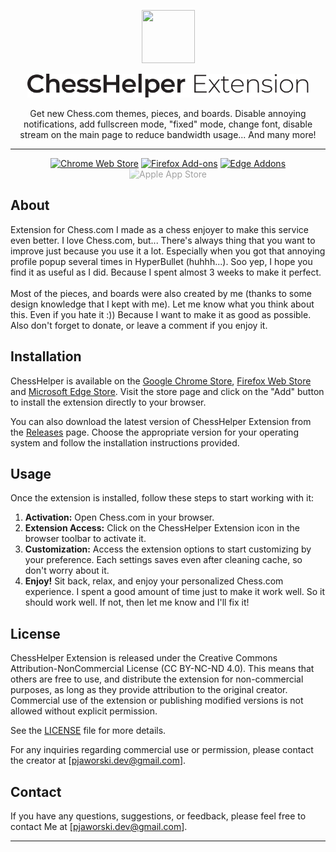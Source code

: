 <p align="center">
  <img src="https://github.com/chesshelper/chesshelper/assets/47056812/3962adcb-a242-4146-93e2-3ad8a89492f4" width="85" height="85"/>
</p>

<p align="center">
  <img src="https://raw.githubusercontent.com/chesshelper/chesshelper/9c769c34bdac9ef0f4f7bd07dfb94afd0793ca0d/chrome/assets/img/text.svg" width="450px" height="auto"/>
</p>

<p align="center">
Get new Chess.com themes, pieces, and boards. Disable annoying notifications, add fullscreen mode, "fixed" mode, change font, disable stream on the main page to reduce bandwidth usage... And many more!
</p>

***

<p align="center"><a rel="noreferrer noopener" href="https://chrome.google.com/webstore/detail/kdkckejnngdmlcephpnfaggaeofloode/"><img alt="Chrome Web Store" src="https://img.shields.io/badge/Chrome-141e24.svg?&style=for-the-badge&logo=google-chrome&logoColor=white"></a>  <a rel="noreferrer noopener" href="https://addons.mozilla.org/en-US/firefox/addon/chesshelper/"><img alt="Firefox Add-ons" src="https://img.shields.io/badge/Firefox-141e24.svg?&style=for-the-badge&logo=firefox-browser&logoColor=white"></a>  <a rel="noreferrer noopener" href="#mc"><img alt="Edge Addons" src="https://img.shields.io/badge/Edge-141e24.svg?&style=for-the-badge&logo=microsoft-edge&logoColor=white"></a>  <a style="opacity: 0.4;" rel="noreferrer noopener"><img alt="Apple App Store" src="https://img.shields.io/badge/Safari-141e24.svg?&style=for-the-badge&logo=safari&logoColor=white"></a>

## About

Extension for Chess.com I made as a chess enjoyer to make this service even better. 
I love Chess.com, but... There's always thing that you want to improve just because you use it a lot. Especially when you got that annoying profile popup several times in HyperBullet (huhhh...). Soo yep, I hope you find it as useful as I did. Because I spent almost 3 weeks to make it perfect. <br><br> Most of the pieces, and boards were also created by me (thanks to some design knowledge that I kept with me). Let me know what you think about this. Even if you hate it :)) Because I want to make it as good as possible. Also don't forget to donate, or leave a comment if you enjoy it.


## Installation

ChessHelper is available on the [Google Chrome Store](https://chrome.google.com/webstore/detail/ChessHelper-extension/example-link), [Firefox Web Store](https://chrome.google.com/webstore/detail/ChessHelper-extension/example-link) and [Microsoft Edge Store](https://chrome.google.com/webstore/detail/ChessHelper-extension/example-link). Visit the store page and click on the "Add" button to install the extension directly to your browser.

You can also download the latest version of ChessHelper Extension from the [Releases](https://github.com/username/repo/releases) page. Choose the appropriate version for your operating system and follow the installation instructions provided.

## Usage

Once the extension is installed, follow these steps to start working with it:

1. **Activation:** Open Chess.com in your browser.
2. **Extension Access:** Click on the ChessHelper Extension icon in the browser toolbar to activate it.
3. **Customization:** Access the extension options to start customizing by your preference. Each settings saves even after cleaning cache, so don't worry about it.
4. **Enjoy!** Sit back, relax, and enjoy your personalized Chess.com experience. I spent a good amount of time just to make it work well. So it should work well. If not, then let me know and I'll fix it!

## License

ChessHelper Extension is released under the Creative Commons Attribution-NonCommercial License (CC BY-NC-ND 4.0). This means that others are free to use, and distribute the extension for non-commercial purposes, as long as they provide attribution to the original creator. Commercial use of the extension or publishing modified versions is not allowed without explicit permission.

See the [LICENSE](LICENSE) file for more details.

For any inquiries regarding commercial use or permission, please contact the creator at [pjaworski.dev@gmail.com].

## Contact

If you have any questions, suggestions, or feedback, please feel free to contact Me at [pjaworski.dev@gmail.com].

---
